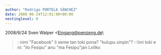 ```yaml
---
author: "Rodrigo PORTELA SÁNCHEZ"
date: 2008-06-24T12:01:00+00:00
nestinglevel: 0
---
```

2008/6/24 Sven Walper <[Eingang@penzeng.de](mailto://Eingang@penzeng.de)\
>:
> nimi "Facebook" li seme tan toki pona?
> "kulupu sinpin"?
> :-)mi toki e ni: "ilo Fesipu" anu "ma Fesipu"jan Loliko